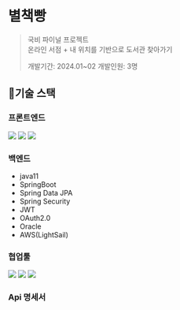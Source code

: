 # 별책빵
> 국비 파이널 프로젝트<br>
> 온라인 서점 + 내 위치를 기반으로 도서관 찾아가기
>
> 개발기간: 2024.01~02 개발인원: 3명


## :wrench:기술 스택

### 프론트엔드
<img src="https://img.shields.io/badge/react-61DAFB?style=for-the-badge&logo=react&logoColor=white"> <img src="https://img.shields.io/badge/java_script-F7DF1E?style=for-the-badge&logo=javascript&logoColor=white">
<img src="https://img.shields.io/badge/styled_components-DB7093?style=for-the-badge&logo=styledcomponents&logoColor=white">

### 백엔드
- java11
- SpringBoot
- Spring Data JPA
- Spring Security
- JWT
- OAuth2.0
- Oracle
- AWS(LightSail)

### 협업툴
<img src="https://img.shields.io/badge/github-181717?style=for-the-badge&logo=github&logoColor=white"> <img src="https://img.shields.io/badge/figma-F24E1E?style=for-the-badge&logo=figma&logoColor=white"> 
<img src="https://img.shields.io/badge/canva-00C4CC?style=for-the-badge&logo=canva&logoColor=white"> 

### Api 명세서
